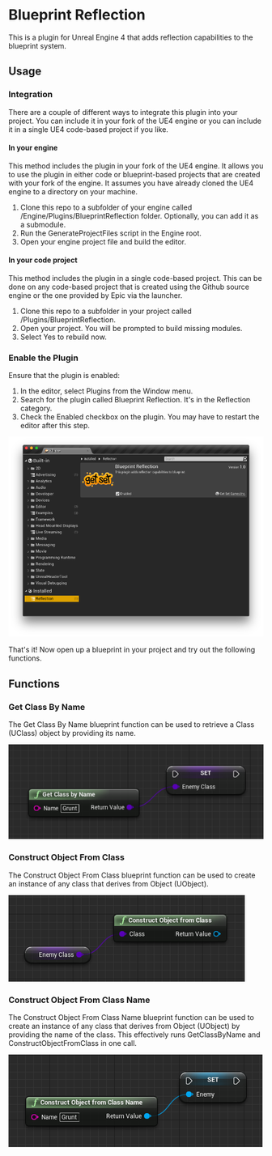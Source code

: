 # Blueprint Reflection

This is a plugin for Unreal Engine 4 that adds reflection capabilities to the blueprint system.

## Usage

### Integration

There are a couple of different ways to integrate this plugin into your project. You can include it in your fork of the UE4 engine or you can include it in a single UE4 code-based project if you like.

#### In your engine

This method includes the plugin in your fork of the UE4 engine. It allows you to use the plugin in either code or blueprint-based projects that are created with your fork of the engine. It assumes you have already cloned the UE4 engine to a directory on your machine.

1. Clone this repo to a subfolder of your engine called /Engine/Plugins/BlueprintReflection folder. Optionally, you can add it as a submodule.
2. Run the GenerateProjectFiles script in the Engine root.
3. Open your engine project file and build the editor.

#### In your code project

This method includes the plugin in a single code-based project. This can be done on any code-based project that is created using the Github source engine or the one provided by Epic via the launcher.

1. Clone this repo to a subfolder in your project called /Plugins/BlueprintReflection.
2. Open your project. You will be prompted to build missing modules.
3. Select Yes to rebuild now.

### Enable the Plugin

Ensure that the plugin is enabled:

1. In the editor, select Plugins from the Window menu.
2. Search for the plugin called Blueprint Reflection. It's in the Reflection category.
3. Check the Enabled checkbox on the plugin. You may have to restart the editor after this step.

![EnableThePlugin](EnableThePlugin.png)

That's it! Now open up a blueprint in your project and try out the following functions.

## Functions

### Get Class By Name

The Get Class By Name blueprint function can be used to retrieve a Class (UClass) object by providing its name.

![GetClassByName](GetClassByName.png)

### Construct Object From Class

The Construct Object From Class blueprint function can be used to create an instance of any class that derives from Object (UObject).

![ConstructObjectFromClass](ConstructObjectFromClass.png)

### Construct Object From Class Name

The Construct Object From Class Name blueprint function can be used to create an instance of any class that derives from Object (UObject) by providing the name of the class. This effectively runs GetClassByName and ConstructObjectFromClass in one call.

![ConstructObjectFromClassName](ConstructObjectFromClassName.png)
